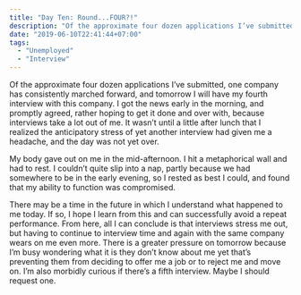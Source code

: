 ```yaml
---
title: "Day Ten: Round...FOUR?!"
description: "Of the approximate four dozen applications I’ve submitted, one company has consistently marched forward, and tomorrow I will have my fourth interview with this company. I got the news early in the morning, and promptly agreed, rather hoping to get it done and over with, because interviews take a lot out of me. It wasn’t until a little after lunch that I realized the anticipatory stress of yet another interview had given me a headache, and the day was not yet over."
date: "2019-06-10T22:41:44+07:00"
tags:
  - "Unemployed"
  - "Interview"
---
```


Of the approximate four dozen applications I’ve submitted, one company has consistently marched forward, and tomorrow I will have my fourth interview with this company. I got the news early in the morning, and promptly agreed, rather hoping to get it done and over with, because interviews take a lot out of me. It wasn’t until a little after lunch that I realized the anticipatory stress of yet another interview had given me a headache, and the day was not yet over.

My body gave out on me in the mid-afternoon. I hit a metaphorical wall and had to rest. I couldn’t quite slip into a nap, partly because we had somewhere to be in the early evening, so I rested as best I could, and found that my ability to function was compromised.

There may be a time in the future in which I understand what happened to me today. If so, I hope I learn from this and can successfully avoid a repeat performance. From here, all I can conclude is that interviews stress me out, but having to continue to interview time and again with the same company wears on me even more. There is a greater pressure on tomorrow because I’m busy wondering what it is they don’t know about me yet that’s preventing them from deciding to offer me a job or to reject me and move on. I’m also morbidly curious if there’s a fifth interview. Maybe I should request one.